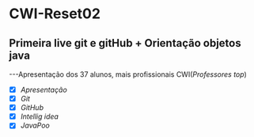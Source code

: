 # CWI-Reset02
## Primeira live git e gitHub + Orientação objetos java
---Apresentação dos 37 alunos, mais profissionais CWI(*Professores top*)

- [x] *Apresentação*
- [x] *Git*
- [x] *GitHub*
- [x] *Intellig idea*
- [x] *JavaPoo*
